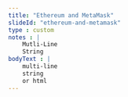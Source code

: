```yaml
--- 
title: "Ethereum and MetaMask"
slideId: "ethereum-and-metamask"
type : custom     
notes : |
    Mutli-Line 
    String
bodyText : |
    multi-line
    string
    or html
---
```

